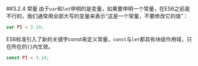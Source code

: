 ##3.2.4 常量
由于`var`和`let`申明的是变量，如果要申明一个常量，在ES6之前是不行的，我们通常用全部大写的变量来表示“这是一个常量，不要修改它的值”：
```js
var PI = 3.14;
```

ES6标准引入了新的关键字const来定义常量，`const`与`let`都具有块级作用域，只在所在的`{}`内生效。

```js
const PI = 3.14;
```